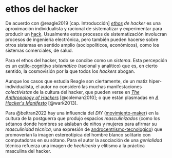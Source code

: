 # ethos del hacker

De acuerdo con @reagle2019 [cap. Introducción] *[ethos](ethos.md) de hacker* es una aproximación individualista y racional de sistematizar y experimentar para producir un [hack](hack.md). Usualmente estos procesos de sistematización involucran procesos de ingeniería electrónica, pero también pueden hacerse sobre otros sistemas en sentido amplio (sociopolíticos, económicos), como los sistemas comerciales, de salud.

Para el ethos del hacker, todo se concibe como un *sistema*. Esta percepción es un [estilo-cognitivo](estilo-cognitivo.md) *sistemático* (racional y analítico) que es, en cierto sentido, la cosmovisión por la que todos los *hackers* abogan.

Aunque los casos que estudia Reagle son ciertamente, de un matiz hiper-individualista, el autor no consideró las muchas manifestaciones *colectivistas* de la cultura del hacker, que pueden verse en [*The Anthropology of Hackers*](https://www.theatlantic.com/technology/archive/2010/09/the-anthropology-of-hackers/63308/) [@coleman2010]; o que están plasmadas en [*A Hacker's Manifesto*](https://theanarchistlibrary.org/library/mckenzie-wark-a-hacker-s-manifesto) [@wark2013].

Para @beltran2022 hay una influencia del *DIY* ([movimiento-maker](movimiento-maker.md)) en la cultura de la postguerra que produjo espacios *masculinizados* (como los sótanos donde hombres se aislaban de niños y mujeres para afirmar su *masculinidad técnica*, una expresión de [androcentrismo-tecnologico](androcentrismo-tecnologico.md)) que promoverían la imagen estereotípica del hombre blanco solitario con computadoras en su sótano. Para el autor la asociación  de una *genialidad* técnica refuerza una imagen de *hechicería* y elitismo a la práctica masculina del hacker.
